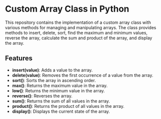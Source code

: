 # Custom Array Class in Python

This repository contains the implementation of a custom array class with various methods for managing and manipulating arrays. The class provides methods to insert, delete, sort, find the maximum and minimum values, reverse the array, calculate the sum and product of the array, and display the array.

## Features

- **insert(value)**: Adds a value to the array.
- **delete(value)**: Removes the first occurrence of a value from the array.
- **sort()**: Sorts the array in ascending order.
- **max()**: Returns the maximum value in the array.
- **low()**: Returns the minimum value in the array.
- **reverse()**: Reverses the array.
- **sum()**: Returns the sum of all values in the array.
- **product()**: Returns the product of all values in the array.
- **display()**: Displays the current state of the array.
